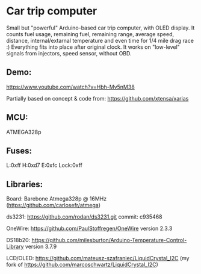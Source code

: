 # Car trip computer
Small but "powerful" Arduino-based car trip computer, with OLED display.
It counts fuel usage, remaining fuel, remaining range, average speed, distance, internal/extarnal temperature and even time for 1/4 mile drag race :)
Everything fits into place after original clock.
It works on "low-level" signals from injectors, speed sensor, without OBD.

## Demo:
https://www.youtube.com/watch?v=Hbh-Mv5nM38

Partially based on concept & code from: https://github.com/xtensa/xarias

##  MCU:
ATMEGA328p

## Fuses:
L:0xff H:0xd7 E:0xfc Lock:0xff

##  Libraries:
Board: Barebone Atmega328p @ 16MHz (https://github.com/carlosefr/atmega)

ds3231: https://github.com/rodan/ds3231.git commit: c935468

OneWire:  https://github.com/PaulStoffregen/OneWire version 2.3.3

DS18b20:  https://github.com/milesburton/Arduino-Temperature-Control-Library version 3.7.9

LCD/OLED: https://github.com/mateusz-szafraniec/LiquidCrystal_I2C (my fork of https://github.com/marcoschwartz/LiquidCrystal_I2C)
